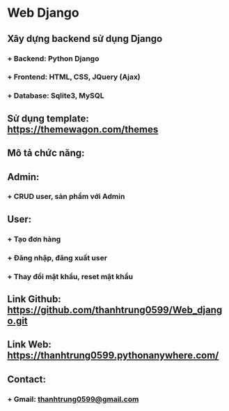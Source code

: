 # Web Django
## Xây dựng backend sử dụng Django
### + Backend: Python Django
### + Frontend: HTML, CSS, JQuery (Ajax)
### + Database: Sqlite3, MySQL
## Sử dụng template: https://themewagon.com/themes
## Mô tả chức năng:
## Admin:
### + CRUD user, sản phẩm với Admin
## User:
### + Tạo đơn hàng
### + Đăng nhập, đăng xuất user
### + Thay đổi mật khẩu, reset mật khẩu
## Link Github: https://github.com/thanhtrung0599/Web_django.git
## Link Web: https://thanhtrung0599.pythonanywhere.com/
## Contact:
### + Gmail: thanhtrung0599@gmail.com


